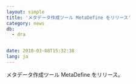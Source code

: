 ```yaml
---
layout: simple
title: 'メタデータ作成ツール MetaDefine をリリース'
category: news
db:
  - dra


date: 2010-03-08T15:32:38
lang: ja
---
```


メタデータ作成ツール MetaDefine をリリース。
